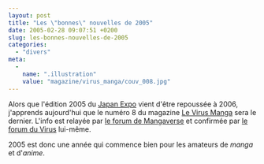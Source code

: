 ```yaml
---
layout: post
title: "Les \"bonnes\" nouvelles de 2005"
date: 2005-02-28 09:07:51 +0200
slug: les-bonnes-nouvelles-de-2005
categories:
  - "divers"
meta:
  -
    name: ".illustration"
    value: "magazine/virus_manga/couv_008.jpg"
---
```


Alors que l'édition 2005 du [Japan Expo](http://www.japan-expo.com) vient d'être repoussée à 2006, j'apprends aujourd'hui que le numéro 8 du magazine [Le Virus Manga](http://www.levirusmanga.fr) sera le dernier. L'info est relayée par [le forum de Mangaverse](http://www.forum-mangaverse.net/viewtopic.php?t=3895&postdays=0&postorder=asc&start=30) et confirmée par [le forum du Virus](http://www.levirusmanga.fr/index.php?nav=forum&thread=239) lui-même.

2005 est donc une année qui commence bien pour les amateurs de _manga_ et d'_anime_.